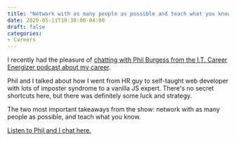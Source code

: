 ```yaml
---
title: "Network with as many people as possible and teach what you know"
date: 2020-05-11T10:30:00-04:00
draft: false
categories:
- Careers
---
```


I recently had the pleasure of [chatting with Phil Burgess from the I.T. Career Energizer podcast about my career](https://itcareerenergizer.com/e249).

Phil and I talked about how I went from HR guy to self-taught web developer with lots of imposter syndrome to a vanilla JS expert. There's no secret shortcuts here, but there was definitely some luck and strategy.

The two most important takeaways from the show: network with as many people as possible, and teach what you know.

[Listen to Phil and I chat here.](https://itcareerenergizer.com/e249)